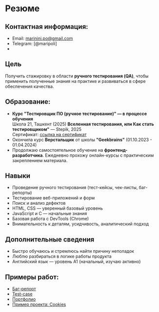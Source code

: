 # Резюме

## Контактная информация:
- Email: [marinini.po@gmail.com](mailto:marinini.po@gmail.com)
- Telegram: [@maripoli]
- 
## Цель

Получить стажировку в области **ручного тестирования (QA)**, чтобы применить полученные знания на практике и развиваться в сфере обеспечения качества.

## Образование:
- **Курс "Тестировщик ПО (ручное тестирование)" — в процессе обучения**  
  Школа 21, Ташкент (2025)
**Вселенная тестирования, или Как стать тестировщиком"** — Stepik, 2025  
  Сертификат: [ссылка на сертификат](https://stepik.org/cert/2880428)
- Окончила курс **Верстальщик** от школы **"Geekbrains"** (01.10.2023 - 01.04.2024)
- Продолжаю самостоятельное обучение на **фронтенд-разработчика**. Ежедневно прохожу онлайн-курсы с практическим закреплением материала.

## Навыки

- Проведение ручного тестирования (тест-кейсы, чек-листы, баг-репорты)
- Тестирование веб-приложений и форм
- Поиск и анализ дефектов
- HTML, CSS — уверенный базовый уровень
- JavaScript и C — начальные знания
- Базовая работа с DevTools (Chrome)
- Внимательность к деталям, усидчивость, аналитический подход

## Дополнительные сведения

- Быстро обучаюсь и стремлюсь найти причину неполадок  
- Люблю разбираться в логике работы продукта  
- Английский язык — уровень A1 (начальный, изучаю активно)

## Примеры работ:
- [Баг-репорт]()
- [Test-case](https://github.com/MarininiPo/---)
- [Портфолио](https://portfolio-coral-gamma-72.vercel.app/)
- [Пример проекта: Cookies](https://cookies-phi.vercel.app/)


